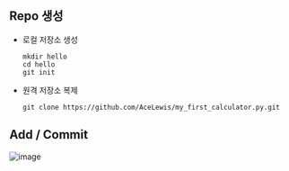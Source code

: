 ## Repo 생성
  * 로컬 저장소 생성
    ```linux
    mkdir hello
    cd hello
    git init
    ```
  * 원격 저장소 복제
    ```linux
    git clone https://github.com/AceLewis/my_first_calculator.py.git
    ```
 
## Add / Commit
![image](https://user-images.githubusercontent.com/47412229/170808353-977295a0-db5e-4517-b40c-3cfafe217b1a.png)
